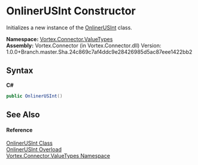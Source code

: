 # OnlinerUSInt Constructor 
 

Initializes a new instance of the <a href="T_Vortex_Connector_ValueTypes_OnlinerUSInt.md">OnlinerUSInt</a> class.

**Namespace:**&nbsp;<a href="N_Vortex_Connector_ValueTypes.md">Vortex.Connector.ValueTypes</a><br />**Assembly:**&nbsp;Vortex.Connector (in Vortex.Connector.dll) Version: 1.0.0+Branch.master.Sha.24c869c7af4ddc9e28426985d5ac87eee1422bb2

## Syntax

**C#**<br />
``` C#
public OnlinerUSInt()
```


## See Also


#### Reference
<a href="T_Vortex_Connector_ValueTypes_OnlinerUSInt.md">OnlinerUSInt Class</a><br /><a href="Overload_Vortex_Connector_ValueTypes_OnlinerUSInt__ctor.md">OnlinerUSInt Overload</a><br /><a href="N_Vortex_Connector_ValueTypes.md">Vortex.Connector.ValueTypes Namespace</a><br />
